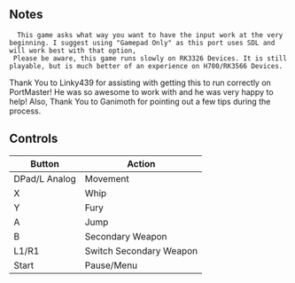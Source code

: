 ## Notes

      This game asks what way you want to have the input work at the very beginning. I suggest using "Gamepad Only" as this port uses SDL and will work best with that option,
     Please be aware, this game runs slowly on RK3326 Devices. It is still playable, but is much better of an experience on H700/RK3566 Devices.
   Thank You to Linky439 for assisting with getting this to run correctly on PortMaster! He was so awesome to work with and he was very happy to help!
Also, Thank You to Ganimoth for pointing out a few tips during the process.

## Controls

| Button | Action |
|--|--| 
|DPad/L Analog|Movement|
|X|Whip|
|Y|Fury|
|A|Jump|
|B|Secondary Weapon|
|L1/R1|Switch Secondary Weapon|
|Start|Pause/Menu|


